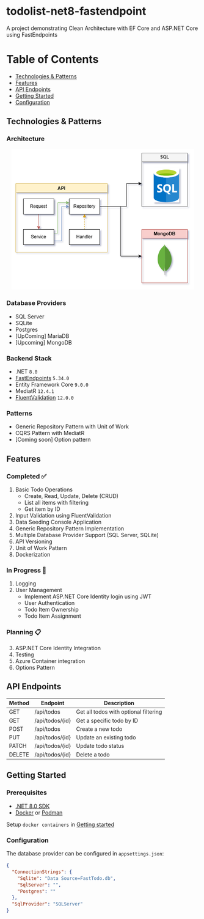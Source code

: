 # todolist-net8-fastendpoint
A project demonstrating Clean Architecture with EF Core and ASP.NET Core using FastEndpoints

Table of Contents
=======
* [Technologies & Patterns](#technologies--patterns)
* [Features](#features)
* [API Endpoints](#api-endpoints)
* [Getting Started](#getting-started)
* [Configuration](#configuration)

## Technologies & Patterns
### Architecture

<p align='center'>
   <img src='./docs/Architecture.png' />
</p>

### Database Providers
- SQL Server
- SQLite
- Postgres
- [UpComing] MariaDB
- [Upcoming] MongoDB

### Backend Stack
- .NET `8.0`
- [FastEndpoints](https://fast-endpoints.com/) `5.34.0`
- Entity Framework Core `9.0.0`
- MediatR `12.4.1`
- [FluentValidation](https://docs.fluentvalidation.net/en/latest/) `12.0.0`

### Patterns
- Generic Repository Pattern with Unit of Work
- CQRS Pattern with MediatR
- [Coming soon] Option pattern

## Features
### Completed ✅
1. Basic Todo Operations
    - Create, Read, Update, Delete (CRUD)
    - List all items with filtering
    - Get item by ID
2. Input Validation using FluentValidation
3. Data Seeding Console Application
4. Generic Repository Pattern Implementation
5. Multiple Database Provider Support (SQL Server, SQLite)
6. API Versioning
7. Unit of Work Pattern
8. Dockerization

### In Progress 🚧
1. Logging
2. User Management
    - Implement ASP.NET Core Identity login using JWT
    - User Authentication
    - Todo Item Ownership
    - Todo Item Assignment

### Planning 📋
3. ASP.NET Core Identity Integration
4. Testing
5. Azure Container integration
6. Options Pattern

## API Endpoints

| Method | Endpoint        | Description                           |
|--------|----------------|---------------------------------------|
| GET    | /api/todos     | Get all todos with optional filtering |
| GET    | /api/todos/{id}| Get a specific todo by ID            |
| POST   | /api/todos     | Create a new todo                    |
| PUT    | /api/todos/{id}| Update an existing todo             |
| PATCH  | /api/todos/{id}| Update todo status             |
| DELETE | /api/todos/{id}| Delete a todo                       |

## Getting Started

### Prerequisites
- [.NET 8.0 SDK](https://dotnet.microsoft.com/en-us/download/dotnet/8.0)
- [Docker](https://www.docker.com/) or [Podman](https://podman.io/)

Setup `docker containers` in [Getting started](./docker/readme.md)

### Configuration
The database provider can be configured in `appsettings.json`:
```json
{
  "ConnectionStrings": {
    "Sqlite": "Data Source=FastTodo.db",
    "SqlServer": "",
    "Postgres": ""
  },
  "SqlProvider": "SQLServer"
}
```
